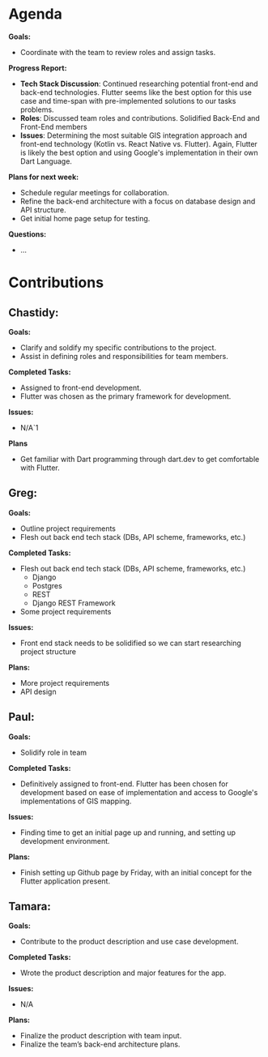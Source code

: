 # Agenda

**Goals:**
- Coordinate with the team to review roles and assign tasks. 

**Progress Report:**
- **Tech Stack Discussion**: Continued researching potential front-end and back-end technologies. Flutter seems like the best option for this use case and time-span with pre-implemented solutions to our tasks problems.
- **Roles**: Discussed team roles and contributions. Solidified Back-End and Front-End members
- **Issues**: Determining the most suitable GIS integration approach and front-end technology (Kotlin vs. React Native vs. Flutter). Again, Flutter is likely the best option and using Google's implementation in their own Dart Language.


**Plans for next week:**
- Schedule regular meetings for collaboration.
- Refine the back-end architecture with a focus on database design and API structure.
- Get initial home page setup for testing.

**Questions:**
- ...

# Contributions

## Chastidy: 
**Goals:**
- Clarify and soldify my specific contributions to the project.
- Assist in defining roles and responsibilities for team members.

**Completed Tasks:** 
- Assigned to front-end development.
- Flutter was chosen as the primary framework for development.

**Issues:** 
- N/A`1

**Plans** 
- Get familiar with Dart programming through dart.dev to get comfortable with Flutter.

## Greg: 
**Goals:**
- Outline project requirements
- Flesh out back end tech stack (DBs, API scheme, frameworks, etc.)

**Completed Tasks:**
- Flesh out back end tech stack (DBs, API scheme, frameworks, etc.)
  - Django
  - Postgres
  - REST
  - Django REST Framework
- Some project requirements

**Issues:**
- Front end stack needs to be solidified so we can start researching project structure

**Plans:**
- More project requirements
- API design

## Paul: 
**Goals:**
- Solidify role in team

**Completed Tasks:**
- Definitively assigned to front-end. Flutter has been chosen for development based on ease of implementation and access to Google's implementations of GIS mapping.

**Issues:**
- Finding time to get an initial page up and running, and setting up development environment.

**Plans:**
- Finish setting up Github page by Friday, with an initial concept for the Flutter application present.

## Tamara:
**Goals:**
- Contribute to the product description and use case development.

**Completed Tasks:**
- Wrote the product description and major features for the app.

**Issues:**
- N/A

**Plans:**
- Finalize the product description with team input.
- Finalize the team’s back-end architecture plans.
